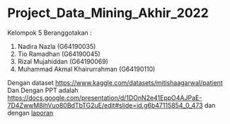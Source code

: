 # Project_Data_Mining_Akhir_2022

Kelompok 5 Beranggotakan :
1. Nadira Nazla (G64190035)
2. Tio Ramadhan (G64190045)
3. Rizal Mujahiddan (G64190069)
4. Muhammad Akmal Khairurrahman (G64190110)


Dengan dataset https://www.kaggle.com/datasets/mitishaagarwal/patient
Dan Dengan PPT adalah https://docs.google.com/presentation/d/1DOnN2e41EppO4AJPaE-7D4ZwwM8ihVuo80BdTbTG2uE/edit#slide=id.g6b47115854_0_473
dan dengan [laporan](../Rizal)
